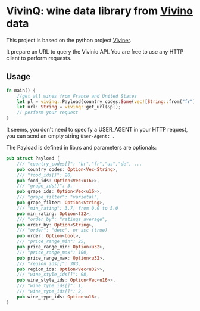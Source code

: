 # VivinQ: wine data library from [Vivino](https://www.vivino.com/) data

This project is based on the python project [Viviner](https://github.com/gugarosa/viviner/).

It prepare an URL to query the Vivinio API. You are free to use any HTTP client to perform requests.

## Usage

```rust
fn main() {
    //get all wines from France and United States
    let pl = vivinq::Payload{country_codes:Some(vec![String::from("fr"), String::from("us")]), min_rating:4.2, ..Default::default()};
    let url: String = vivinq::get_url(&pl);
    // perform your request
}
```

It seems, you don't need to specify a USER_AGENT in your HTTP request, you can send an empty string `User-Agent: `.

The Payload is defined in lib.rs and parameters are optionals:

```rust
pub struct Payload {
    /// "country_codes[]": "br","fr","us","de", ...
    pub country_codes: Option<Vec<String>,
    /// "food_ids[]": 20,
    pub food_ids: Option<Vec<u16>>,
    /// "grape_ids[]": 3,
    pub grape_ids: Option<Vec<u16>>,
    /// "grape_filter": "varietal",
    pub grape_filter: Option<String>,
    /// "min_rating": 3.7, from 0.0 to 5.0
    pub min_rating: Option<f32>,
    /// "order_by": "ratings_average",
    pub order_by: Option<String>,
    /// "order": "desc", or asc (true)
    pub order: Option<bool>,
    /// "price_range_min": 25,
    pub price_range_min: Option<u32>,
    /// "price_range_max": 100,
    pub price_range_max: Option<u32>,
    /// "region_ids[]": 383,
    pub region_ids: Option<Vec<u32>>,
    /// "wine_style_ids[]": 98,
    pub wine_style_ids: Option<Vec<u16>>,
    /// "wine_type_ids[]": 1,
    /// "wine_type_ids[]": 2,
    pub wine_type_ids: Option<u16>,
}
```
